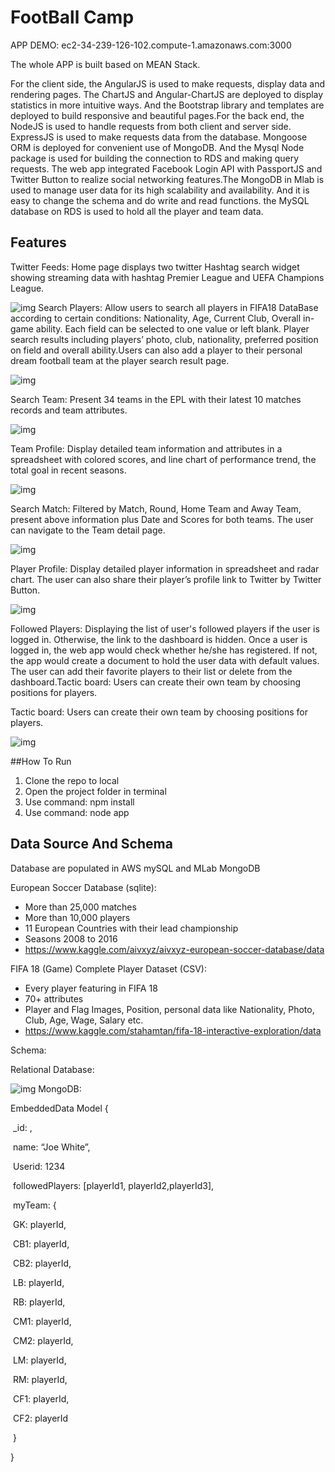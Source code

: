 # FootBall Camp
APP DEMO: ec2-34-239-126-102.compute-1.amazonaws.com:3000

The whole APP is built based on MEAN Stack. 

For the client side, the AngularJS is used to make requests, display data and rendering pages. The ChartJS and Angular-ChartJS are deployed to display statistics in more intuitive ways. And the Bootstrap library and templates are deployed to build responsive and beautiful pages.For the back end, the NodeJS is used to handle requests from both client and server side. ExpressJS is used to make requests data from the database. Mongoose ORM is deployed for convenient use of MongoDB. And the Mysql Node package is used for building the connection to RDS and making query requests. The web app integrated Facebook Login API with PassportJS and Twitter Button to realize social networking features.The MongoDB in Mlab is used to manage user data for its high scalability and availability. And it is easy to change the schema and do write and read functions. the MySQL database on RDS is used to hold all the player and team data. 

## Features

Twitter Feeds: Home page displays two twitter Hashtag search widget showing streaming data with hashtag Premier League and UEFA Champions League.

![img](readmeImage/Picture1.png)
Search Players: Allow users to search all players in FIFA18 DataBase according to certain conditions: Nationality, Age,  Current Club, Overall in-game ability. Each field can be selected to one value or left blank. Player search results including players’ photo, club, nationality, preferred position on field and overall ability.Users can also add a player to their personal dream football team at the player search result page.

![img](readmeImage/Picture2.png)

Search Team: Present 34 teams in the EPL with their latest 10 matches records and team attributes.

![img](readmeImage/Picture3.png)

Team Profile: Display detailed team information and attributes in a spreadsheet with colored scores, and line chart of performance trend, the total goal in recent seasons. 

![img](readmeImage/Picture4.png)

Search Match: Filtered by Match, Round, Home Team and Away Team, present above information plus Date and Scores for both teams. The user can navigate to the Team detail page.

![img](readmeImage/Picture5.png)

Player Profile: Display detailed player information in spreadsheet and radar chart. The user can also share their player’s profile link to Twitter by Twitter Button.

![img](readmeImage/Picture6.png)

Followed Players: Displaying the list of user's followed players if the user is logged in. Otherwise, the link to the dashboard is hidden. Once a user is logged in, the web app would check whether he/she has registered. If not, the app would create a document to hold the user data with default values. The user can add their favorite players to their list or delete from the dashboard.Tactic board: Users can create their own team by choosing positions for players.

Tactic board: Users can create their own team by choosing positions for players.

![img](readmeImage/Picture7.png)

##How To Run

1. Clone the repo to local
2. Open the project folder in terminal
3. Use command: npm install
4. Use command: node app

## Data Source And Schema

Database are populated in AWS mySQL and MLab MongoDB

European Soccer Database (sqlite):

- More than 25,000 matches
- More than 10,000 players
- 11 European Countries with their lead championship
- Seasons 2008 to 2016
- https://www.kaggle.com/aivxyz/aivxyz-european-soccer-database/data

FIFA 18 (Game) Complete Player Dataset (CSV):

- Every player featuring in FIFA 18
- 70+ attributes
- Player and Flag Images, Position, personal data like Nationality, Photo, Club, Age, Wage, Salary etc.
- https://www.kaggle.com/stahamtan/fifa-18-interactive-exploration/data

Schema:

Relational Database:

![img](readmeImage/Picture8.png)
MongoDB:

EmbeddedData Model {

​            _id: <ObjectId>,

​            name:  “Joe White”,

​            Userid: 1234

​            followedPlayers: [playerId1, playerId2,playerId3],

​            myTeam: {

​                        GK: playerId, 

​                        CB1: playerId,

​                        CB2: playerId, 

​                        LB: playerId,

​                        RB: playerId,

​                        CM1: playerId,

​                        CM2: playerId,

​                        LM: playerId,

​                        RM: playerId,

​                        CF1: playerId,

​                        CF2: playerId

​	}

}